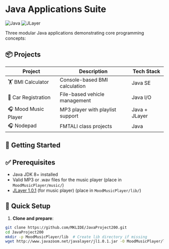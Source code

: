 # Java Applications Suite

![Java](https://img.shields.io/badge/Java-8%2B-blue)
![JLayer](https://img.shields.io/badge/JLayer-1.0.1-green)

Three modular Java applications demonstrating core programming concepts:

## 📦 Projects

| Project | Description | Tech Stack |
|---------|-------------|------------|
| 🏋️ BMI Calculator | Console-based BMI calculation | Java SE |
| 🚗 Car Registration | File-based vehicle management | Java I/O |
| 🎧 Mood Music Player | MP3 player with playlist support | Java + JLayer |
| 🎧 Nodepad | FMTALI class projects | Java |

## 🚀 Getting Started

## ✅ Prerequisites
- Java JDK 8+ installed
- Valid MP3 or .wav files for the music player (place in `MoodMusicPlayer/music/`) 
- [JLayer 1.0.1]([http://www.javazoom.net/javalayer/javalayer.html](https://repo1.maven.org/maven2/javazoom/jlayer/1.0.1/jlayer-1.0.1.jar)) (for music player) (place in `MoodMusicPlayer/lib/`)

## 🚀 Quick Setup

1. **Clone and prepare**:
```bash
git clone https://github.com/MKLIDE/JavaProject200.git
cd JavaProject200
mkdir -p MoodMusicPlayer/lib  # Create lib directory if missing
wget http://www.javazoom.net/javalayer/jl1.0.1.jar -O MoodMusicPlayer/lib/jl1.0.1.jar

